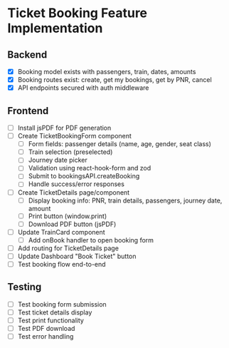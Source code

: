 # Ticket Booking Feature Implementation

## Backend
- [x] Booking model exists with passengers, train, dates, amounts
- [x] Booking routes exist: create, get my bookings, get by PNR, cancel
- [x] API endpoints secured with auth middleware

## Frontend
- [ ] Install jsPDF for PDF generation
- [ ] Create TicketBookingForm component
  - [ ] Form fields: passenger details (name, age, gender, seat class)
  - [ ] Train selection (preselected)
  - [ ] Journey date picker
  - [ ] Validation using react-hook-form and zod
  - [ ] Submit to bookingsAPI.createBooking
  - [ ] Handle success/error responses
- [ ] Create TicketDetails page/component
  - [ ] Display booking info: PNR, train details, passengers, journey date, amount
  - [ ] Print button (window.print)
  - [ ] Download PDF button (jsPDF)
- [ ] Update TrainCard component
  - [ ] Add onBook handler to open booking form
- [ ] Add routing for TicketDetails page
- [ ] Update Dashboard "Book Ticket" button
- [ ] Test booking flow end-to-end

## Testing
- [ ] Test booking form submission
- [ ] Test ticket details display
- [ ] Test print functionality
- [ ] Test PDF download
- [ ] Test error handling
